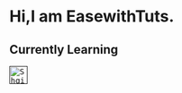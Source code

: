 # Hi,I am EasewithTuts.

## Currently Learning

<kbd>[<img title="Shqip" alt="Shqip" src="https://upload.wikimedia.org/wikipedia/commons/c/c3/Python-logo-notext.svg" width="32">]()</kbd>
